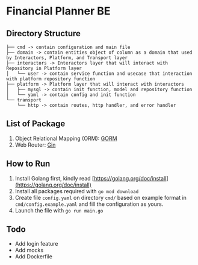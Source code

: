 # Financial Planner BE

## Directory Structure

```
├── cmd -> contain configuration and main file
├── domain -> contain entities object of column as a domain that used by Interactors, Platform, and Transport layer
├── interactors -> Interactors layer that will interact with Repository in Platform layer
│   └── user -> contain service function and usecase that interaction with platform repository function
├── platform -> Platform layer that will interact with interactors
│   ├── mysql -> contain init function, model and repository function
│   └── yaml -> contain config and init function
└── transport
    └── http -> contain routes, http handler, and error handler 
```

## List of Package

1. Object Relational Mapping (ORM): [GORM](https://gorm.io/)
2. Web Router: [Gin](https://github.com/gin-gonic/gin)

## How to Run

1. Install Golang first, kindly read [https://golang.org/doc/install](https://golang.org/doc/install)
2. Install all packages required with `go mod download`
3. Create file `config.yaml` on directory `cmd/` based on example format in `cmd/config.example.yaml` and fill the configuration as yours.
4. Launch the file with `go run main.go` 

## Todo

- Add login feature
- Add mocks
- Add Dockerfile


